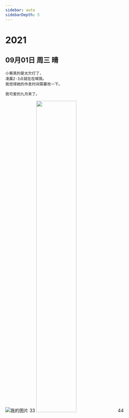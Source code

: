 ```yaml
---
sidebar: auto
sidebarDepth: 5
---
```


# 2021
## 09月01日 周三 晴
    小葵真的是太欠打了，
    凌晨2-3点就在在喊我。
    我觉得她的作息时间需要改一下。

    我可爱的九月来了。
![我的图片](./2jpg)
    33
    <img src="./2jpg" width="50%">
    44


